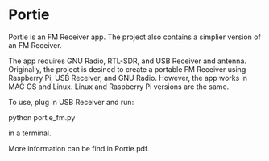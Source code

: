 # Portie
Portie is an FM Receiver app. The project also contains a simplier version of an FM Receiver.

The app requires GNU Radio, RTL-SDR, and USB Receiver and antenna. Originally, the project is desined to create a portable
FM Receiver using Raspberry Pi, USB Receiver, and GNU Radio. However, the app works in MAC OS and Linux. Linux and Raspberry Pi
versions are the same.

To use, plug in USB Receiver and run:

python portie_fm.py

in a terminal.

More information can be find in Portie.pdf.
